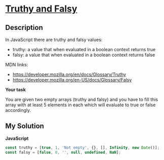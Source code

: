# [Truthy and Falsy](https://www.codewars.com/kata/595c2988d946a13298000157)

## Description

In JavaScript there are truthy and falsy values:

- truthy: a value that when evaluated in a boolean context returns true
- falsy: a value that when evaluated in a boolean context returns false

MDN links:

- https://developer.mozilla.org/en/docs/Glossary/Truthy
- https://developer.mozilla.org/en-US/docs/Glossary/Falsy

**Your task**

You are given two empty arrays (truthy and falsy) and you have to fill this array with at least 5 elements in each which will evaluate to true or false accordingly.

## My Solution

**JavaScript**

```js
const truthy = [true, 1, 'Not empty', {}, [], Infinity, new Date()];
const falsy = [false, 0, '', null, undefined, NaN];
```

